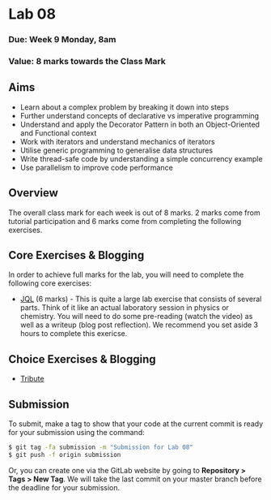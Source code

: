 # Lab 08

### Due: Week 9 Monday, 8am

### Value: 8 marks towards the Class Mark

## Aims

* Learn about a complex problem by breaking it down into steps
* Further understand concepts of declarative vs imperative programming
* Understand and apply the Decorator Pattern in both an Object-Oriented and Functional context
* Work with iterators and understand mechanics of iterators
* Utilise generic programming to generalise data structures
* Write thread-safe code by understanding a simple concurrency example
* Use parallelism to improve code performance

## Overview

The overall class mark for each week is out of 8 marks. 2 marks come from tutorial participation and 6 marks come from completing the following exercises.

## Core Exercises & Blogging

In order to achieve full marks for the lab, you will need to complete the following core exercises:

* [JQL](spec/jql.md) (6 marks) - This is quite a large lab exercise that consists of several parts. Think of it like an actual laboratory session in physics or chemistry. You will need to do some pre-reading (watch the video) as well as a writeup (blog post reflection). We recommend you set aside 3 hours to complete this exericse.

## Choice Exercises & Blogging

* [Tribute](spec/tribute.md)

## Submission

To submit, make a tag to show that your code at the current commit is ready for your submission using the command:

```bash
$ git tag -fa submission -m "Submission for Lab 08"
$ git push -f origin submission
```

Or, you can create one via the GitLab website by going to **Repository > Tags > New Tag**.
We will take the last commit on your master branch before the deadline for your submission.
